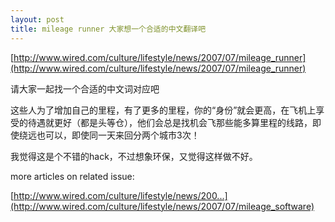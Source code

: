 ```yaml
---
layout: post
title: mileage runner 大家想一个合适的中文翻译吧
---
```


[http://www.wired.com/culture/lifestyle/news/2007/07/mileage_runner](http://www.wired.com/culture/lifestyle/news/2007/07/mileage_runner)

请大家一起找一个合适的中文词对应吧

这些人为了增加自己的里程，有了更多的里程，你的“身份”就会更高，在飞机上享受的待遇就更好（都是头等仓），他们会总是找机会飞那些能多算里程的线路，即使绕远也可以，即使同一天来回分两个城市3次！

我觉得这是个不错的hack，不过想象环保，又觉得这样做不好。

more articles on related issue:

[http://www.wired.com/culture/lifestyle/news/200...](http://www.wired.com/culture/lifestyle/news/2007/07/mileage_software)
